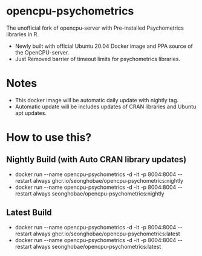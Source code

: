 # opencpu-psychometrics
The unofficial fork of opencpu-server with Pre-installed Psychometrics libraries in R.
- Newly built with official Ubuntu 20.04 Docker image and PPA source of the OpenCPU-server.
- Just Removed barrier of timeout limits for psychometrics libraries.

# Notes
- This docker image will be automatic daily update with nightly tag.
- Automatic update will be includes updates of CRAN libraries and Ubuntu apt updates.

# How to use this?
## Nightly Build (with Auto CRAN library updates)
- docker run --name opencpu-psychometrics -d -it -p 8004:8004 --restart always ghcr.io/seonghobae/opencpu-psychometrics:nightly
- docker run --name opencpu-psychometrics -d -it -p 8004:8004 --restart always seonghobae/opencpu-psychometrics:nightly

## Latest Build
- docker run --name opencpu-psychometrics -d -it -p 8004:8004 --restart always ghcr.io/seonghobae/opencpu-psychometrics:latest
- docker run --name opencpu-psychometrics -d -it -p 8004:8004 --restart always seonghobae/opencpu-psychometrics:latest
